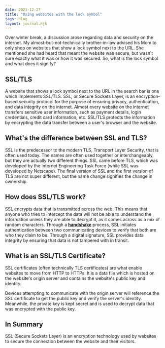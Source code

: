 ```yaml
---
date: 2021-12-27
title: "Using websites with the lock symbol"
tags: blog
layout: journal.njk
---
```


Over winter break, a discussion arose regarding data and security on the internet. My almost-but-not-technically brother-in-law advised his Mom to only shop on websites that show a lock symbol next to the URL. She mentioned she had heard that meant the website was secure, but wasn't sure exactly what it was or how it was secured. So, what is the lock symbol and what does it signify?

## SSL/TLS

A website that shows a lock symbol next to the URL in the search bar is one which implements SSL/TLS. SSL, or Secure Sockets Layer, is an encryption-based security protocol for the purpose of ensuring privacy, authentication, and data integrity on the internet. Almost every website on the internet transfers sensitive user information, such as payment details, login credentials, credit card information, etc. SSL/TLS protects the information by encrypting the data transfer between a user's browser and the website.

## What's the difference between SSL and TLS?

SSL is the predecessor to the modern TLS, Transport Layer Security, that is often used today. The names are often used together or interchangeably, but they are actually two different things. SSL came before TLS, which was developed by the Internet Engineering Task Force (while SSL was developed by Netscape). The final version of SSL and the first version of TLS are not super different, but the name change signifies the change in ownership.

## How does SSL/TLS work?

SSL encrypts data that is transmitted across the web. This means that anyone who tries to intercept the data will not be able to understand the information unless they are able to decrypt it, as it comes across as a mix of random characters. Through a [**handshake**](https://www.ssl.com/article/ssl-tls-handshake-overview/) process, SSL initiates authentication between two communicating devices to verify that both are who they claim to be. Through a digital signature, SSL provides data integrity by ensuring that data is not tampered with in transit.

## What is an SSL/TLS Certificate?

SSL certificates (often technically TLS certificates) are what enable websites to move from HTTP to HTTPs. It is a data file which is hosted on the website's origin server and contains the website's public key and identity.

Devices attempting to communicate with the origin server will reference the SSL certificate to get the public key and verify the server's identity. Meanwhile, the private key is kept secret and is used to decrypt data that was encrypted with the public key.

## In Summary

SSL (Secure Sockets Layer) is an encryption technology used by websites to secure the connection between the website and their visitors.
